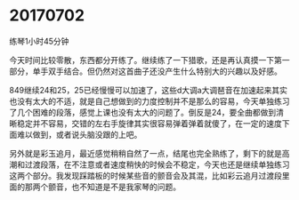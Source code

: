 # 20170702

练琴1小时45分钟

今天时间比较零散，东西都分开练了。继续练了一下猎歌，还是再认真摸一下第一部分，单手双手结合。但仍然对这首曲子还没产生什么特别大的兴趣以及好感。

849继续24和25，25已经慢慢可以加速了，这些d大调a大调琶音在加速起来其实也没有太大的不适，就是自己想做到的力度控制并不是那么的容易，今天单独练习了几个困难的段落，感觉上课也没有太大的问题了。倒反是24，要全曲都做到清晰稳定并不容易，交错的左右手旋律其实很容易弹着弹着就傻了，在一定的速度下面难以做到，或者说头脑没跟的上吧。

另外就是彩玉追月，最近感觉稍稍自然了一点，结尾也完全熟练了，剩下的就是高潮和过渡段落，在不注意或者速度稍快的时候会不稳定，今天也还是继续单独练习这两个部分。我发现踩踏板的时候某些音的颤音会及其混，比如彩云追月过渡段里面的那两个颤音，也不知道是不是我家琴的问题。
